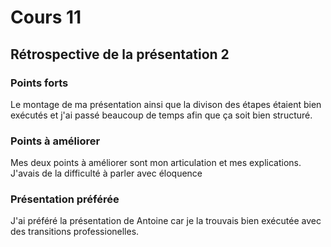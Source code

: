 # Cours 11
## Rétrospective de la présentation 2

### Points forts
Le montage de ma présentation ainsi que la divison des étapes étaient bien exécutés et j'ai passé beaucoup de temps afin que ça soit bien structuré. 

### Points à améliorer
Mes deux points à améliorer sont mon articulation et mes explications. J'avais de la difficulté à parler avec éloquence 

### Présentation préférée
J'ai préféré la présentation de Antoine car je la trouvais bien exécutée avec des transitions professionelles. 
